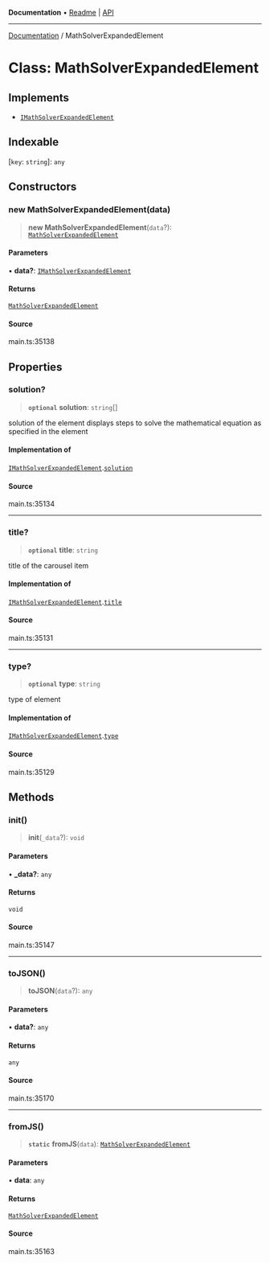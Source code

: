 **Documentation** • [Readme](../README.md) \| [API](../globals.md)

***

[Documentation](../README.md) / MathSolverExpandedElement

# Class: MathSolverExpandedElement

## Implements

- [`IMathSolverExpandedElement`](../interfaces/IMathSolverExpandedElement.md)

## Indexable

 \[`key`: `string`\]: `any`

## Constructors

### new MathSolverExpandedElement(data)

> **new MathSolverExpandedElement**(`data`?): [`MathSolverExpandedElement`](MathSolverExpandedElement.md)

#### Parameters

• **data?**: [`IMathSolverExpandedElement`](../interfaces/IMathSolverExpandedElement.md)

#### Returns

[`MathSolverExpandedElement`](MathSolverExpandedElement.md)

#### Source

main.ts:35138

## Properties

### solution?

> **`optional`** **solution**: `string`[]

solution of the element
displays steps to solve the mathematical equation as specified in the element

#### Implementation of

[`IMathSolverExpandedElement`](../interfaces/IMathSolverExpandedElement.md).[`solution`](../interfaces/IMathSolverExpandedElement.md#solution)

#### Source

main.ts:35134

***

### title?

> **`optional`** **title**: `string`

title of the carousel item

#### Implementation of

[`IMathSolverExpandedElement`](../interfaces/IMathSolverExpandedElement.md).[`title`](../interfaces/IMathSolverExpandedElement.md#title)

#### Source

main.ts:35131

***

### type?

> **`optional`** **type**: `string`

type of element

#### Implementation of

[`IMathSolverExpandedElement`](../interfaces/IMathSolverExpandedElement.md).[`type`](../interfaces/IMathSolverExpandedElement.md#type)

#### Source

main.ts:35129

## Methods

### init()

> **init**(`_data`?): `void`

#### Parameters

• **\_data?**: `any`

#### Returns

`void`

#### Source

main.ts:35147

***

### toJSON()

> **toJSON**(`data`?): `any`

#### Parameters

• **data?**: `any`

#### Returns

`any`

#### Source

main.ts:35170

***

### fromJS()

> **`static`** **fromJS**(`data`): [`MathSolverExpandedElement`](MathSolverExpandedElement.md)

#### Parameters

• **data**: `any`

#### Returns

[`MathSolverExpandedElement`](MathSolverExpandedElement.md)

#### Source

main.ts:35163
